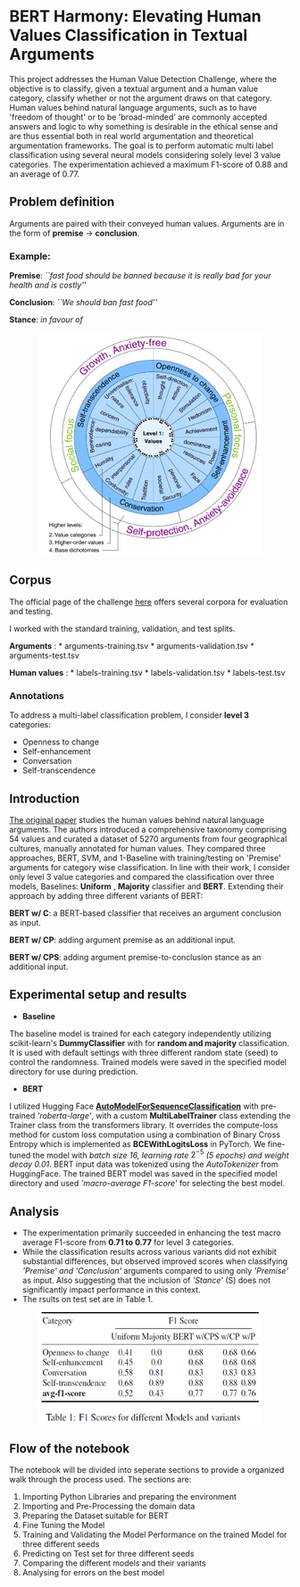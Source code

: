 # BERT Harmony: Elevating Human Values Classification in Textual Arguments
This project addresses the Human Value Detection Challenge, where the objective is to classify, given a textual argument and a human value category, classify whether or not the argument draws on that category. 
Human values behind natural language arguments, such as to have 'freedom of thought' or to be 'broad-minded' are commonly accepted answers and logic to why something is desirable in the ethical sense and are thus essential both in real world argumentation and theoretical argumentation frameworks. The goal is to perform automatic multi label classification using several neural models considering solely level 3 value categories. The experimentation achieved a maximum F1-score of 0.88 and an average of 0.77.

## Problem definition

Arguments are paired with their conveyed human values.
Arguments are in the form of **premise** $\rightarrow$ **conclusion**.

### Example:

**Premise**: *``fast food should be banned because it is really bad for your health and is costly''*

**Conclusion**: *``We should ban fast food''*

**Stance**: *in favour of*

<p align="center">
    <img src="images/human_values.png", style="width: 400px; height: 400px;"/></center>
</p>

## Corpus

The official page of the challenge [here](https://touche.webis.de/semeval23/touche23-web/) offers several corpora for evaluation and testing.

I worked with the standard training, validation, and test splits.

**Arguments** : * arguments-training.tsv * arguments-validation.tsv * arguments-test.tsv

**Human values** : * labels-training.tsv * labels-validation.tsv * labels-test.tsv

### Annotations

To address a multi-label classification problem, I consider **level 3** categories:

* Openness to change
* Self-enhancement
* Conversation
* Self-transcendence

## Introduction

[The original paper](https://downloads.webis.de/publications/papers/kiesel_2022b.pdf) studies the human values behind natural language arguments. The authors introduced a comprehensive taxonomy comprising 54 values and curated a  dataset of 5270 arguments from four geographical cultures, manually annotated for human values. They compared three approaches, BERT, SVM, and 1-Baseline with training/testing on 'Premise' arguments for category wise classification.
In line with their work, I consider only level 3 value categories and compared the classification over three models, Baselines: **Uniform** , **Majority** classifier and **BERT**. Extending their approach by adding three different variants of BERT:

**BERT w/ C**: a BERT-based classifier that receives an argument conclusion as input.

**BERT w/ CP**: adding argument premise as an additional input.

**BERT w/ CPS**: adding argument premise-to-conclusion stance as an additional input.


## Experimental setup and results
* **Baseline**
  
The baseline model is trained for each category independently utilizing scikit-learn's **DummyClassifier** with for **random and majority** classification. It is used with default settings with three different random state (seed) to control the randomness. Trained models were saved in the specified model directory for use during prediction.
* **BERT**
  
I utilized Hugging Face [**AutoModelForSequenceClassification**](https://huggingface.co/docs/transformers/model_doc/auto#transformers.AutoModelForSequenceClassification) with pre-trained *'roberta-large'*, with a custom **MultiLabelTrainer** class extending the Trainer class from the transformers library. It overrides the compute-loss method for custom loss computation using a combination of Binary Cross Entropy which is implemented as **BCEWithLogitsLoss** in PyTorch. We fine-tuned the model with *batch size 16, learning rate* $2^{-5}$ *(5 epochs) and weight decay 0.01*. BERT input data was tokenized using the *AutoTokenizer* from HuggingFace. The trained BERT model was saved in the specified model directory and used *'macro-average F1-score'* for selecting the best model. 

## Analysis
* The experimentation primarily succeeded in enhancing the test macro average F1-score from **0.71 to 0.77** for level 3 categories.
* While the classification results across various variants did not exhibit substantial differences, but observed improved scores when classifying *'Premise' and 'Conclusion'* arguments compared to using only *'Premise'* as input. Also suggesting that the inclusion of *'Stance'* (S) does not significantly impact performance in this context.
* The rsults on test set are in Table 1.
<p align="center">
    <img src="images/metrics.png", style="width: 400px; height: 200px;"/></center>
</p>

## Flow of the notebook
The notebook will be divided into seperate sections to provide a organized walk through the process used. The sections are:

1. Importing Python Libraries and preparing the environment
2. Importing and Pre-Processing the domain data
3. Preparing the Dataset suitable for BERT
4. Fine Tuning the Model
5. Training and Validating the Model Performance on the trained Model for three different seeds
6. Predicting on Test set for three different seeds
7. Comparing the different models and their variants
8. Analysing for errors on the best model
